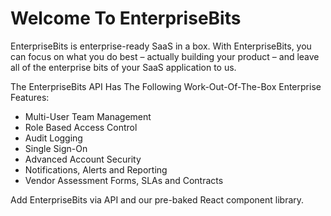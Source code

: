 # Welcome To EnterpriseBits

EnterpriseBits is enterprise-ready SaaS in a box. With EnterpriseBits, you can focus on what you do best – actually building your product – and leave all of the enterprise bits of your SaaS application to us.

The EnterpriseBits API Has The Following Work-Out-Of-The-Box Enterprise Features:
* Multi-User Team Management
* Role Based Access Control
* Audit Logging
* Single Sign-On
* Advanced Account Security
* Notifications, Alerts and Reporting
* Vendor Assessment Forms, SLAs and Contracts

Add EnterpriseBits via API and our pre-baked React component library.
